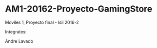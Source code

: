 # AM1-20162-Proyecto-GamingStore
Moviles 1, Proyecto final - Isil 2016-2

Integrates:

Andre Lavado

